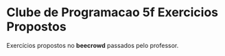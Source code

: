 # Clube de Programacao 5f Exercicios Propostos
 Exercícios propostos no **beecrowd** passados pelo professor.
